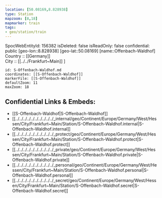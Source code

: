 ```yaml
---
location: [50.08169,8.828938] 
type: Station 
mapzoom: [8,18] 
mapmarker: train 
tags:
- geo/station/train
---
```

SpocWebEntityId: 156382
isDeleted: false
isReadOnly: false
confidential: public
[geo-lon::8.828938] 
[geo-lat::50.08169] 
[name::Offenbach-Waldhof] 
Country :: [[Germany]]  
City :: [[../../Frankfurt~Main]] ] 


```leaflet
id: S-Offenbach-Waldhof.md
coordinates: [[S-Offenbach-Waldhof]] 
markerFile: [[S-Offenbach-Waldhof]] 
defaultZoom: 11 
maxZoom: 18
```


## Confidential Links & Embeds: 
- [[S-Offenbach-Waldhof|S-Offenbach-Waldhof]] 
- [[../../../../../../../../../../_internal/geo/Continent/Europe/Germany/West/Hessen/City/Frankfurt~Main/Station/S-Offenbach-Waldhof.internal|S-Offenbach-Waldhof.internal]] 
- [[../../../../../../../../../../_protect/geo/Continent/Europe/Germany/West/Hessen/City/Frankfurt~Main/Station/S-Offenbach-Waldhof.protect|S-Offenbach-Waldhof.protect]] 
- [[../../../../../../../../../../_private/geo/Continent/Europe/Germany/West/Hessen/City/Frankfurt~Main/Station/S-Offenbach-Waldhof.private|S-Offenbach-Waldhof.private]] 
- [[../../../../../../../../../../_personal/geo/Continent/Europe/Germany/West/Hessen/City/Frankfurt~Main/Station/S-Offenbach-Waldhof.personal|S-Offenbach-Waldhof.personal]] 
- [[../../../../../../../../../../_secret/geo/Continent/Europe/Germany/West/Hessen/City/Frankfurt~Main/Station/S-Offenbach-Waldhof.secret|S-Offenbach-Waldhof.secret]] 

